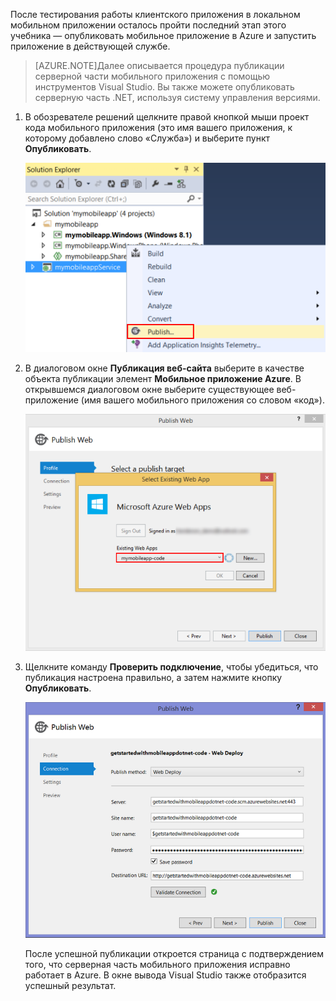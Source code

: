 После тестирования работы клиентского приложения в локальном мобильном приложении осталось пройти последний этап этого учебника — опубликовать мобильное приложение в Azure и запустить приложение в действующей службе.

> [AZURE.NOTE]Далее описывается процедура публикации серверной части мобильного приложения с помощью инструментов Visual Studio. Вы также можете опубликовать серверную часть .NET, используя систему управления версиями.

1. В обозревателе решений щелкните правой кнопкой мыши проект кода мобильного приложения (это имя вашего приложения, к которому добавлено слово «Служба») и выберите пункт **Опубликовать**. 

	![Выбор публикации в проекте кода приложения](./media/app-service-mobile-dotnet-backend-publish-service-preview/dotnet-project-publish.png)

2. В диалоговом окне **Публикация веб-сайта** выберите в качестве объекта публикации элемент **Мобильное приложение Azure**. В открывшемся диалоговом окне выберите существующее веб-приложение (имя вашего мобильного приложения со словом «код»).

    ![Выбор существующего веб-приложения для публикации](./media/app-service-mobile-dotnet-backend-publish-service-preview/mobile-quickstart-publish-select-service.png)

3. Щелкните команду **Проверить подключение**, чтобы убедиться, что публикация настроена правильно, а затем нажмите кнопку **Опубликовать**.

	![Последняя страница мастера настройки публикации](./media/app-service-mobile-dotnet-backend-publish-service-preview/dotnet-publish-settings.png)

   После успешной публикации откроется страница с подтверждением того, что серверная часть мобильного приложения исправно работает в Azure. В окне вывода Visual Studio также отобразится успешный результат.

<!--HONumber=54-->